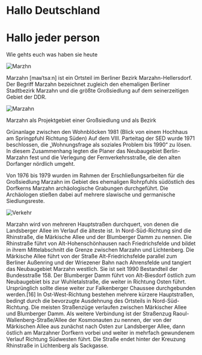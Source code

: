 # Hallo Deutschland
# Hallo jeder person

Wie gehts euch
was haben sie heute

![Marzhn](https://upload.wikimedia.org/wikipedia/commons/thumb/4/45/Marzahn_08-2015_windmill.jpg/170px-Marzahn_08-2015_windmill.jpg)

Marzahn [maʁˈtsaːn] ist ein Ortsteil im Berliner Bezirk Marzahn-Hellersdorf. Der Begriff Marzahn bezeichnet zugleich den ehemaligen Berliner Stadtbezirk Marzahn und die größte Großsiedlung auf dem seinerzeitigen Gebiet der DDR.


![Marzahn](https://upload.wikimedia.org/wikipedia/commons/thumb/7/75/Bundesarchiv_Bild_183-Z0904-006%2C_Berlin%2C_Marzahn%2C_Wohnblocks%2C_Gr%C3%BCnanlage.jpg/170px-Bundesarchiv_Bild_183-Z0904-006%2C_Berlin%2C_Marzahn%2C_Wohnblocks%2C_Gr%C3%BCnanlage.jpg)


Marzahn als Projektgebiet einer Großsiedlung und als Bezirk

Grünanlage zwischen den Wohnblöcken 1981 (Blick von einem Hochhaus am Springpfuhl Richtung Süden)
Auf dem VIII. Parteitag der SED wurde 1971 beschlossen, die „Wohnungsfrage als soziales Problem bis 1990“ zu lösen. In diesem Zusammenhang legten die Planer das Neubaugebiet Berlin-Marzahn fest und die Verlegung der Fernverkehrsstraße, die den alten Dorfanger nördlich umgeht.

Von 1976 bis 1979 wurden im Rahmen der Erschließungsarbeiten für die Großsiedlung Marzahn im Gebiet des ehemaligen Rohrpfuhls südöstlich des Dorfkerns Marzahn archäologische Grabungen durchgeführt. Die Archäologen stießen dabei auf mehrere slawische und germanische Siedlungsreste.


![Verkehr](https://upload.wikimedia.org/wikipedia/commons/thumb/4/4b/Berlin_marzahn_panorama.jpg/750px-Berlin_marzahn_panorama.jpg)

Marzahn wird von mehreren Hauptstraßen durchquert, von denen die Landsberger Allee im Verlauf die älteste ist. In Nord-Süd-Richtung sind die Rhinstraße, die Märkische Allee und der Blumberger Damm zu nennen. Die Rhinstraße führt von Alt-Hohenschönhausen nach Friedrichsfelde und bildet in ihrem Mittelabschnitt die Grenze zwischen Marzahn und Lichtenberg. Die Märkische Allee führt von der Straße Alt-Friedrichsfelde parallel zum Berliner Außenring und der Wriezener Bahn nach Ahrensfelde und tangiert das Neubaugebiet Marzahn westlich. Sie ist seit 1990 Bestandteil der Bundesstraße 158. Der Blumberger Damm führt von Alt-Biesdorf östlich zum Neubaugebiet bis zur Wuhletalstraße, die weiter in Richtung Osten führt. Ursprünglich sollte diese weiter zur Falkenberger Chaussee durchgebunden werden.[16] In Ost-West-Richtung bestehen mehrere kürzere Hauptstraßen, bedingt durch die bevorzugte Ausdehnung des Ortsteils in Nord-Süd-Richtung. Die meisten Straßenzüge verlaufen zwischen Märkischer Allee und Blumberger Damm. Als weitere Verbindung ist der Straßenzug Raoul-Wallenberg-Straße/Allee der Kosmonauten zu nennen, der von der Märkischen Allee aus zunächst nach Osten zur Landsberger Allee, dann östlich am Marzahner Dorfkern vorbei und weiter in mehrfach gewundenem Verlauf Richtung Südwesten führt. Die Straße endet hinter der Kreuzung Rhinstraße in Lichtenberg als Sackgasse.




